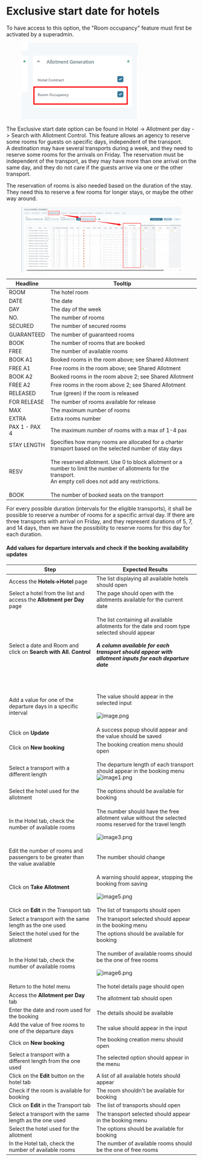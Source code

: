 # Exclusive start date for hotels

To have access to this option, the "Room occupancy" feature must first be activated by a superadmin.

<figure><img src="../../../.gitbook/assets/image (2) (1) (2).png" alt=""><figcaption></figcaption></figure>

The Exclusive start date option can be found in Hotel -> Allotment per day -> Search with Allotment Control. This feature allows an agency to reserve some rooms for guests on specific days, independent of the transport.\
A destination may have several transports during a week, and they need to reserve some rooms for the arrivals on Friday. The reservation must be independent of the transport, as they may have more than one arrival on the same day, and they do not care if the guests arrive via one or the other transport.

The reservation of rooms is also needed based on the duration of the stay. They need this to reserve a few rooms for longer stays, or maybe the other way around.

<figure><img src="../../../.gitbook/assets/image (1) (1) (2).png" alt=""><figcaption></figcaption></figure>

| Headline      | Tooltip                                                                                                                                                                  |
| ------------- | ------------------------------------------------------------------------------------------------------------------------------------------------------------------------ |
| ROOM          | The hotel room                                                                                                                                                           |
| DATE          | The date                                                                                                                                                                 |
| DAY           | The day of the week                                                                                                                                                      |
| NO.           | The number of rooms                                                                                                                                                      |
| SECURED       | The number of secured rooms                                                                                                                                              |
| GUARANTEED    | The number of guaranteed rooms                                                                                                                                           |
| BOOK          | The number of rooms that are booked                                                                                                                                      |
| FREE          | The number of available rooms                                                                                                                                            |
| BOOK A1       | Booked rooms in the room above; see Shared Allotment                                                                                                                     |
| FREE A1       | Free rooms in the room above; see Shared Allotment                                                                                                                       |
| BOOK A2       | Booked rooms in the room above 2; see Shared Allotment                                                                                                                   |
| FREE A2       | Free rooms in the room above 2; see Shared Allotment                                                                                                                     |
| RELEASED      | True (green) if the room is released                                                                                                                                     |
| FOR RELEASE   | The number of rooms available for release                                                                                                                                |
| MAX           | The maximum number of rooms                                                                                                                                              |
| EXTRA         | Extra rooms number                                                                                                                                                       |
| PAX 1 - PAX 4 | The maximum number of rooms with a max of 1-4 pax                                                                                                                        |
| STAY LENGTH   | Specifies how many rooms are allocated for a charter transport based on the selected number of stay days                                                                 |
| RESV          | <p>The reserved allotment. Use 0 to block allotment or a number to limit the number of allotments for the transport.<br>An empty cell does not add any restrictions.</p> |
| BOOK          | The number of booked seats on the transport                                                                                                                              |

For every possible duration (intervals for the eligible transports), it shall be possible to reserve a number of rooms for a specific arrival day. If there are three transports with arrival on Friday, and they represent durations of 5, 7, and 14 days, then we have the possibility to reserve rooms for this day for each duration.

#### Add values for departure intervals and check if the booking availability updates

| Step                                                                           | Expected Results                                                                                                                                                                                                                                                                                                                         |
| ------------------------------------------------------------------------------ | ---------------------------------------------------------------------------------------------------------------------------------------------------------------------------------------------------------------------------------------------------------------------------------------------------------------------------------------- |
| Access the **Hotels→Hotel** page                                               | The list displaying all available hotels should open                                                                                                                                                                                                                                                                                     |
| Select a hotel from the list and access the **Allotment per Day** page         | The page should open with the allotments available for the current date                                                                                                                                                                                                                                                                  |
| Select a date and Room and click on **Search with All. Control**               | <p>The list containing all available allotments for the date and room type selected should appear<br><br><em><strong>A column available for each transport should appear with allotment inputs for each departure date</strong></em><br><br><br></p>                                                                                     |
| Add a value for one of the departure days in a specific interval               | <p>The value should appear in the selected input<br><br><img src="https://tourpaq.youtrack.cloud/api/files/8-94884?sign=MTc0NzUyNjQwMDAwMHwxLTMyNnw4LTk0ODg0fE85Y1hab2ZZSXVmaWxQelJoWGJhR3Bvb3V2aEtHX3doaDQ0N0F2YlUyY0kNCg&#x26;updated=1747300918548" alt="image.png"></p>                                                              |
| Click on **Update**                                                            | A success popup should appear and the value should be saved                                                                                                                                                                                                                                                                              |
| Click on **New booking**                                                       | The booking creation menu should open                                                                                                                                                                                                                                                                                                    |
| Select a transport with a different length                                     | <p>The departure length of each transport should appear in the booking menu<br><img src="https://tourpaq.youtrack.cloud/api/files/8-94885?sign=MTc0NzUyNjQwMDAwMHwxLTMyNnw4LTk0ODg1fExWbnAzWTBtTlc3WWlUbURkUVgwMTh4UjhycVQ4c0loOUNTTUo0RzExSk0NCg&#x26;updated=1747302678724" alt="image1.png"></p>                                      |
| Select the hotel used for the allotment                                        | The options should be available for booking                                                                                                                                                                                                                                                                                              |
| In the Hotel tab, check the number of available rooms                          | <p>The number should have the free allotment value without the selected rooms reserved for the travel length<br><br><img src="https://tourpaq.youtrack.cloud/api/files/8-94893?sign=MTc0NzUyNjQwMDAwMHwxLTMyNnw4LTk0ODkzfHJ2eEE2OW4yLVJLSDZZUUdUZ3hUc1lhaU1vT3V2WU1vUkJBdEtSN051dTANCg&#x26;updated=1747304624909" alt="image3.png"></p> |
| Edit the number of rooms and passengers to be greater than the value available | The number should change                                                                                                                                                                                                                                                                                                                 |
| Click on **Take Allotment**                                                    | <p>A warning should appear, stopping the booking from saving<br><br><img src="https://tourpaq.youtrack.cloud/api/files/8-94895?sign=MTc0NzUyNjQwMDAwMHwxLTMyNnw4LTk0ODk1fFNuWjFrbTlOWk9ibDB3aW5wbUF3S3lmYk9YeXkwdUZHRzRSbkV4T3p2Nm8NCg&#x26;updated=1747304711549" alt="image5.png"></p>                                                 |
| Click on **Edit** in the Transport tab                                         | The list of transports should open                                                                                                                                                                                                                                                                                                       |
| Select a transport with the same length as the one used                        | The transport selected should appear in the booking menu                                                                                                                                                                                                                                                                                 |
| Select the hotel used for the allotment                                        | The options should be available for booking                                                                                                                                                                                                                                                                                              |
| In the Hotel tab, check the number of available rooms                          | <p>The number of available rooms should be the one of free rooms<br><br><img src="https://tourpaq.youtrack.cloud/api/files/8-94910?sign=MTc0NzUyNjQwMDAwMHwxLTMyNnw4LTk0OTEwfHRENlQwN3FpM1lTY25qTjhvRG14VWZMUnc3cWRwUm5rZkhRaVdKRzNRZ0kNCg&#x26;updated=1747308508449" alt="image6.png"></p>                                             |
| Return to the hotel menu                                                       | The hotel details page should open                                                                                                                                                                                                                                                                                                       |
| Access the **Allotment per Day** tab                                           | The allotment tab should open                                                                                                                                                                                                                                                                                                            |
| Enter the date and room used for the booking                                   | The details should be available                                                                                                                                                                                                                                                                                                          |
| Add the value of free rooms to one of the departure days                       | The value should appear in the input                                                                                                                                                                                                                                                                                                     |
| Click on **New booking**                                                       | The booking creation menu should open                                                                                                                                                                                                                                                                                                    |
| Select a transport with a different length from the one used                   | The selected option should appear in the menu                                                                                                                                                                                                                                                                                            |
| Click on the **Edit** button on the hotel tab                                  | A list of all available hotels should appear                                                                                                                                                                                                                                                                                             |
| Check if the room is available for booking                                     | The room shouldn't be available for booking                                                                                                                                                                                                                                                                                              |
| Click on **Edit** in the Transport tab                                         | The list of transports should open                                                                                                                                                                                                                                                                                                       |
| Select a transport with the same length as the one used                        | The transport selected should appear in the booking menu                                                                                                                                                                                                                                                                                 |
| Select the hotel used for the allotment                                        | The options should be available for booking                                                                                                                                                                                                                                                                                              |
| In the Hotel tab, check the number of available rooms                          | The number of available rooms should be the one of free rooms                                                                                                                                                                                                                                                                            |
